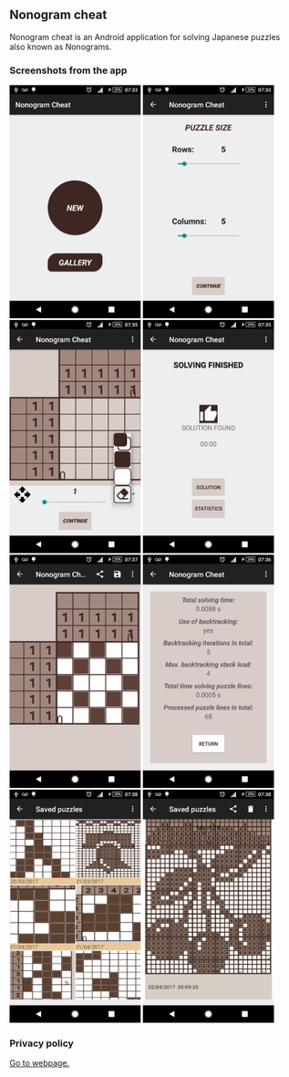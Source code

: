 ## Nonogram cheat
Nonogram cheat is an Android application for solving Japanese puzzles also known as Nonograms.

### Screenshots from the app
<img src="https://github.com/Kirtsim/screenshots/blob/master/Nonogram-cheat/splashScreen.png" alt="Screenshot of the app's home screen." width = 230/> <img src="https://github.com/Kirtsim/screenshots/blob/master/Nonogram-cheat/puzzleSize.png" alt="Screenshot of the app's page for specifying the size of puzzle." width = 230/> <img src="https://github.com/Kirtsim/screenshots/blob/master/Nonogram-cheat/puzzleInput.png" alt="Screenshot of the app's page for puzzle data input." width = 230/> <img src="https://github.com/Kirtsim/screenshots/blob/master/Nonogram-cheat/solving1.png" alt="Screenshot of the app's 'solve in progress' page." width = 230/> <img src="https://github.com/Kirtsim/screenshots/blob/master/Nonogram-cheat/solution.png" alt="Screenshot of the app's solved puzzle page." width = 230/> <img src="https://github.com/Kirtsim/screenshots/blob/master/Nonogram-cheat/statistics.png" alt="Screenshot of the app's statistics page." width = 230/> <img src="https://github.com/Kirtsim/screenshots/blob/master/Nonogram-cheat/gallery.png" alt="Screenshot of the app's gallery page." width = 230/> <img src="https://github.com/Kirtsim/screenshots/blob/master/Nonogram-cheat/gallery_image.png" alt="Screenshot a displayed image from the gallery." width = 230/>

### Privacy policy
[Go to webpage.](https://sites.google.com/view/nonogram-cheat/home)
